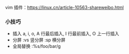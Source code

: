 vim 插件：https://linux.cn/article-10563-shareweibo.html
### 小技巧
* 插入
	a, i, o, A 行最后插入, I 行最前插入, O 上一行插入
* 分屏
	:vs 竖分屏
	:sp 横分屏
* 全局替换
	:%s/foo/bar/g